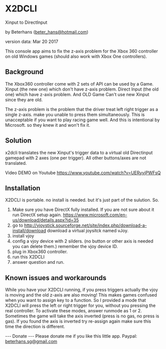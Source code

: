 # X2DCLI

Xinput to DirectInput

by Beterhans (beter_hans@hotmail.com)

version data: Mar 20 2017

This console app aims to fix the z-axis problem for the Xbox 360 controller on old Windows games (should also work with Xbox One controllers).

## Background
The Xbox360 controller come with 2 sets of API can be used by a Game.
Xinput (the new one) which don't have z-axis problem.
Direct Input (the old one) which have z-axis problem.
And OLD Game Can't use new Xinput since they are old.

The z-axis problem is the problem that the driver treat left right trigger as a single z-axis. make you unable to press them simultaneously.
This is unacceptable if you want to play racing game well.
And this is intentional by Microsoft. so they knew it and won't fix it.

## Solution
x2dcli translates the new Xinput's trigger data to a virtual old Directinput gamepad with 2 axes (one per trigger). All other buttons/axes are not translated.

Video DEMO on Youtube
https://www.youtube.com/watch?v=UERyvjPWFsQ

## Installation
X2DCLI is portable. no install is needed. but it's just part of the sulution.
So.
1. Make sure you have DirectX fully installed. If you are not sure about it run DirectX setup again. https://www.microsoft.com/en-us/download/details.aspx?id=35
2. go to http://vjoystick.sourceforge.net/site/index.php/download-a-install/download download a virtual joysitck named vJoy.
3. install vjoy
4. config a vjoy device with 2 silders. (no button or other axis is needed you can delete them.) remember the vjoy device ID.
5. plug in Xbox360 controller.
6. run this X2DCLI
7. answer question and run.

## Known issues and workarounds
While you have your X2DCLI running, if you press triggers actually the vjoy is moving and the old z-axis are also moving!
This makes games confused when you want to assign key to a function.
So I provided a mode that X2DCLI will press the left or right trigger for you, without you pressing the real controller.
To activate these modes, answer runmode as 1 or 2.
Sometimes the game will take the axis inverted (press is no gas, no press is gas). If you found the axis is inverted try re-assign again make sure this time the direction is different.


--- Donate ---
Please donate me if you like this little app.
Paypal: beterhans.sg@gmail.com
